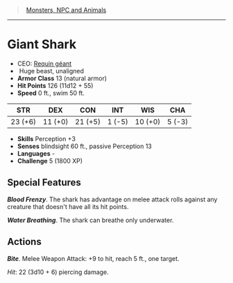 ﻿---
!MonsterItem
Family: MonsterVO
Type: beast
Size: Huge
Alignment: unaligned
ArmorClass: 13 (natural armor)
HitPoints: 126 (11d12 + 55)
Speed: 0 ft., swim 50 ft.
Strength: 23 (+6)
Dexterity: 11 (+0)
Constitution: 21 (+5)
Intelligence: ' 1 (-5)'
Wisdom: 10 (+0)
Charisma: ' 5 (-3)'
Skills: Perception +3
Senses: blindsight 60 ft., passive Perception 13
Languages: '-'
Challenge: 5 (1800 XP)
Id: monsters_vo.md#giant-shark
ParentLink: monsters_vo.md#monsters-npc-and-animals
Name: Giant Shark
ParentName: Monsters, NPC and Animals
NameLevel: 1
AltName: '[Requin géant](hd_monsters_requin_geant.md)'
Attributes:
  Name: Giant Shark
  Markdown: >+
    # <!--Name-->Giant Shark<!--/Name-->


    - CEO: <!--AltName-->[Requin géant](hd_monsters_requin_geant.md)<!--/AltName-->

    -  <!--Size-->Huge<!--/Size--> <!--Type-->beast<!--/Type-->, <!--Alignment-->unaligned<!--/Alignment-->

    - **Armor Class** <!--ArmorClass-->13 (natural armor)<!--/ArmorClass-->

    - **Hit Points** <!--HitPoints-->126 (11d12 + 55)<!--/HitPoints-->

    - **Speed** <!--Speed-->0 ft., swim 50 ft.<!--/Speed-->


    |STR|DEX|CON|INT|WIS|CHA|

    |---|---|---|---|---|---|

    |<!--Strength-->23 (+6)<!--/Strength-->|<!--Dexterity-->11 (+0)<!--/Dexterity-->|<!--Constitution-->21 (+5)<!--/Constitution-->|<!--Intelligence--> 1 (-5)<!--/Intelligence-->|<!--Wisdom-->10 (+0)<!--/Wisdom-->|<!--Charisma--> 5 (-3)<!--/Charisma-->|


    - **Skills** <!--Skills-->Perception +3<!--/Skills-->

    - **Senses** <!--Senses-->blindsight 60 ft., passive Perception 13<!--/Senses-->

    - **Languages** <!--Languages-->-<!--/Languages-->

    - **Challenge** <!--Challenge-->5 (1800 XP)<!--/Challenge-->


    ## Special Features


    **_Blood Frenzy_**. The shark has advantage on melee attack rolls against any creature that doesn't have all its hit points.


    **_Water Breathing_**. The shark can breathe only underwater.


    ## Actions


    **_Bite_**. Melee Weapon Attack: +9 to hit, reach 5 ft., one target.


    _Hit_: 22 (3d10 + 6) piercing damage.

  AltName: '[Requin géant](hd_monsters_requin_geant.md)'
  Size: Huge
  Type: beast
  Alignment: unaligned
  ArmorClass: 13 (natural armor)
  HitPoints: 126 (11d12 + 55)
  Speed: 0 ft., swim 50 ft.
  Strength: 23 (+6)
  Dexterity: 11 (+0)
  Constitution: 21 (+5)
  Intelligence: ' 1 (-5)'
  Wisdom: 10 (+0)
  Charisma: ' 5 (-3)'
  Skills: Perception +3
  Senses: blindsight 60 ft., passive Perception 13
  Languages: '-'
  Challenge: 5 (1800 XP)
AttributesDictionary: >+
  Name: Giant Shark

  Markdown: >+

    # <!--Name-->Giant Shark<!--/Name-->





    - CEO: <!--AltName-->[Requin géant](hd_monsters_requin_geant.md)<!--/AltName-->



    -  <!--Size-->Huge<!--/Size--> <!--Type-->beast<!--/Type-->, <!--Alignment-->unaligned<!--/Alignment-->



    - **Armor Class** <!--ArmorClass-->13 (natural armor)<!--/ArmorClass-->



    - **Hit Points** <!--HitPoints-->126 (11d12 + 55)<!--/HitPoints-->



    - **Speed** <!--Speed-->0 ft., swim 50 ft.<!--/Speed-->





    |STR|DEX|CON|INT|WIS|CHA|



    |---|---|---|---|---|---|



    |<!--Strength-->23 (+6)<!--/Strength-->|<!--Dexterity-->11 (+0)<!--/Dexterity-->|<!--Constitution-->21 (+5)<!--/Constitution-->|<!--Intelligence--> 1 (-5)<!--/Intelligence-->|<!--Wisdom-->10 (+0)<!--/Wisdom-->|<!--Charisma--> 5 (-3)<!--/Charisma-->|





    - **Skills** <!--Skills-->Perception +3<!--/Skills-->



    - **Senses** <!--Senses-->blindsight 60 ft., passive Perception 13<!--/Senses-->



    - **Languages** <!--Languages-->-<!--/Languages-->



    - **Challenge** <!--Challenge-->5 (1800 XP)<!--/Challenge-->





    ## Special Features





    **_Blood Frenzy_**. The shark has advantage on melee attack rolls against any creature that doesn't have all its hit points.





    **_Water Breathing_**. The shark can breathe only underwater.





    ## Actions





    **_Bite_**. Melee Weapon Attack: +9 to hit, reach 5 ft., one target.





    _Hit_: 22 (3d10 + 6) piercing damage.



  AltName: '[Requin géant](hd_monsters_requin_geant.md)'

  Size: Huge

  Type: beast

  Alignment: unaligned

  ArmorClass: 13 (natural armor)

  HitPoints: 126 (11d12 + 55)

  Speed: 0 ft., swim 50 ft.

  Strength: 23 (+6)

  Dexterity: 11 (+0)

  Constitution: 21 (+5)

  Intelligence: ' 1 (-5)'

  Wisdom: 10 (+0)

  Charisma: ' 5 (-3)'

  Skills: Perception +3

  Senses: blindsight 60 ft., passive Perception 13

  Languages: '-'

  Challenge: 5 (1800 XP)

---
> [Monsters, NPC and Animals](srd_monsters.md)

---

# Giant Shark

- CEO: [Requin géant](hd_monsters_requin_geant.md)
-  Huge beast, unaligned
- **Armor Class** 13 (natural armor)
- **Hit Points** 126 (11d12 + 55)
- **Speed** 0 ft., swim 50 ft.

|STR|DEX|CON|INT|WIS|CHA|
|---|---|---|---|---|---|
|23 (+6)|11 (+0)|21 (+5)| 1 (-5)|10 (+0)| 5 (-3)|

- **Skills** Perception +3
- **Senses** blindsight 60 ft., passive Perception 13
- **Languages** -
- **Challenge** 5 (1800 XP)

## Special Features

**_Blood Frenzy_**. The shark has advantage on melee attack rolls against any creature that doesn't have all its hit points.

**_Water Breathing_**. The shark can breathe only underwater.

## Actions

**_Bite_**. Melee Weapon Attack: +9 to hit, reach 5 ft., one target.

_Hit_: 22 (3d10 + 6) piercing damage.


